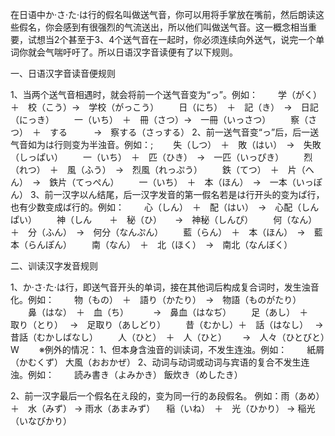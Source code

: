 在日语中か·さ·た·は行的假名叫做送气音，你可以用将手掌放在嘴前，然后朗读这些假名，你会感到有很强烈的气流送出，所以他们叫做送气音。这一概念相当重要，试想当2个甚至于3、4个送气音在一起时，你必须连续向外送气，说完一个单词你就会气喘吁吁了。所以日语汉字音读便有了以下规则。

一、日语汉字音读音便规则

1、当两个送气音相遇时，就会将前一个送气音变为“っ”。例如：
　　学（がく）　＋　校（こう）→　学校（がっこう）
　　日（にち）　＋　記（き）　→　日記（にっき）
　　一（いち）　＋　冊（さつ）→　一冊（いっさつ）
　　察（さつ）　＋　する　　　→　察する（さっする）
2、前一送气音变“っ”后，后一送气音如为は行则变为半浊音。例如：;
　　失（しつ）　＋　敗（はい）　→　失敗（しっぱい）
　　一（いち）　＋　匹（ひき）　→　一匹（いっぴき）
　　烈（れつ）　＋　風（ふう）　→　烈風（れっぷう）
　　鉄（てつ）　＋　片（へん）　→　鉄片（てっぺん）
　　一（いち）　＋　本（ほん）　→　一本（いっぽん）
3、前一汉字以ん结尾，后一汉字发音的第一假名若是は行开头的变为ぱ行，也有少数变成ば行的。例如：
　　心（しん）　＋　配（はい）　→　心配（しんぱい）
　　神（しん　　＋　秘（ひ）　　→　神秘（しんぴ）
　　何（なん）　＋　分（ふん）　→　何分（なんぷん）
　　藍（らん）　＋　本（ほん）　→　藍本（らんぽん）
　　南（なん）　＋　北（ほく）　→　南北（なんぼく）

二、训读汉字发音规则

1、か·さ·た·は行，即送气音开头的单词，接在其他词后构成复合词时，发生浊音化。例如：
　　物（もの）　＋　語り（かたり）　→　物語（ものがたり）
　　鼻（はな）　＋　血（ち）　　　 →　鼻血（はなぢ） 
　　足（あし）　＋　取り（とり）　 →　足取り（あしどり）
　　昔（むかし）＋　話（はなし）　 →　昔話（むかしばなし）
　　人（ひと）　＋　人（ひと）　　 →　人々（ひとびと）W　　
※例外的情况：
1、但本身含浊音的训读词，不发生连浊。例如：
　　紙屑（かむくず）    大風（おおかぜ）
2、动词与动词或动词与宾语的复合不发生连浊。例如：
　　読み書き（よみかき）  飯炊き（めしたき）

2、前一汉字最后一个假名在え段的，变为同一行的あ段假名。
例如：雨（あめ）　＋　水（みず）  → 雨水（あまみず）
  　稲（いね）　＋　光（ひかり） → 稲光（いなびかり）